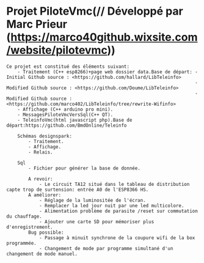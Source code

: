 ﻿
# Projet PiloteVmc(// Développé par Marc Prieur (https://marco40github.wixsite.com/website/pilotevmc))  

    Ce projet est constitué des éléments suivant:  
        - Traitement (C++ esp8266)+page web dossier data.Base de départ: - Initial Github source : <https://github.com/hallard/LibTeleinfo>  
                                                                         - Modified Github source : <https://github.com/Doume/LibTeleinfo>  
                                                                         - Modified Github source : <https://github.com/marco402/LibTeleinfo/tree/rewrite-Wifinfo>  
        - Affichage (C++ arduino pro mini).
        - MessagesPiloteVmcVersSql(C++ QT).
        - TeleinfoVmc(html javascript php).Base de départ:https://github.com/BmdOnline/Teleinfo  

        Schémas designspark:  
            - Traitement.  
            - Affichage.  
            - Relais.  
            
        Sql  
            - Fichier pour générer la base de donnée.  
            
            A revoir:  
                - Le circuit TA12 situé dans le tableau de distribution capte trop de surtension: entrée A0 de l'ESP8366 HS.  
            A améliorer:  
                - Réglage de la luminositée de l'écran.
                - Remplacer la led jour nuit par une led multicolore.  
                - Alimentation problème de parasite /reset sur commutation du chauffage.  
                - Ajouter une carte SD pour mémoriser plus d'enregistrement.  
            Bug possible:  
                - Passage à minuit synchrone de la coupure wifi de la box programmée.  
                - Changement de mode par programme simultané d'un changement de mode manuel.  